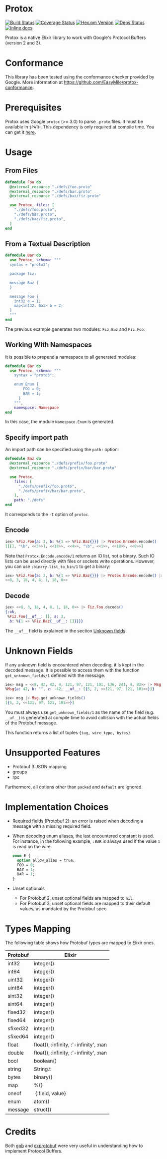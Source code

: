 # Protox

[![Build Status](https://travis-ci.org/EasyMile/protox.svg?branch=master)](https://travis-ci.org/EasyMile/protox) [![Coverage Status](https://coveralls.io/repos/github/EasyMile/protox/badge.svg?branch=master)](https://coveralls.io/github/EasyMile/protox?branch=master) [![Hex.pm Version](http://img.shields.io/hexpm/v/protox.svg)](https://hex.pm/packages/protox) [![Deps Status](https://beta.hexfaktor.org/badge/all/github/EasyMile/protox.svg)](https://beta.hexfaktor.org/github/EasyMile/protox) [![Inline docs](http://inch-ci.org/github/EasyMile/protox.svg)](http://inch-ci.org/github/EasyMile/protox)


Protox is a native Elixir library to work with Google's Protocol Buffers (version 2 and 3).


# Conformance

This library has been tested using the conformance checker provided by Google. More information at https://github.com/EasyMile/protox-conformance.


# Prerequisites

Protox uses Google `protoc` (>= 3.0) to parse `.proto` files. It must be available in `$PATH`. This dependency is only required at compile time.
You can get it [here](https://github.com/google/protobuf).


# Usage

## From Files

```elixir
defmodule Foo do
  @external_resource "./defs/foo.proto"
  @external_resource "./defs/bar.proto"
  @external_resource "./defs/baz/fiz.proto"

  use Protox, files: [
    "./defs/foo.proto",
    "./defs/bar.proto",
    "./defs/baz/fiz.proto",
  ]
end
```

## From a Textual Description

```elixir
defmodule Bar do
  use Protox, schema: """
  syntax = "proto3";

  package fiz;

  message Baz {
  }

  message Foo {
    int32 a = 1;
    map<int32, Baz> b = 2;
  }
  """
end
```

The previous example generates two modules: `Fiz.Baz` and `Fiz.Foo`.

## Working With Namespaces

It is possible to prepend a namespace to all generated modules:

```elixir
defmodule Bar do
  use Protox, schema: """
    syntax = "proto3";

    enum Enum {
        FOO = 0;
        BAR = 1;
      }
    """,
    namespace: Namespace
end
```

In this case, the module `Namespace.Enum` is generated.

## Specify import path

An import path can be specified using the `path:` option:

```elixir
defmodule Baz do
  @external_resource "./defs/prefix/foo.proto"
  @external_resource "./defs/prefix/bar/bar.proto"

  use Protox,
    files: [
      "./defs/prefix/foo.proto",
      "./defs/prefix/bar/bar.proto",
    ],
    path: "./defs"
end
```

It corresponds to the `-I` option of `protoc`.

## Encode

```elixir
iex> %Fiz.Foo{a: 3, b: %{1 => %Fiz.Baz{}}} |> Protox.Encode.encode()
[[[], "\b", <<3>>], <<18>>, <<4>>, "\b", <<1>>, <<18>>, <<0>>]
```

Note that `Protox.Encode.encode/1` returns an IO list, not a binary. Such IO lists can be used
directly with files or sockets write operations.
However, you can use `:binary.list_to_bin/1` to get a binary:

```elixir
iex> %Fiz.Foo{a: 3, b: %{1 => %Fiz.Baz{}}} |> Protox.Encode.encode() |> :binary.list_to_bin()
<<8, 3, 18, 4, 8, 1, 18, 0>>
```

## Decode

```elixir
iex> <<8, 3, 18, 4, 8, 1, 18, 0>> |> Fiz.Foo.decode()
{:ok,
 %Fiz.Foo{__uf__: [], a: 3,
  b: %{1 => %Fiz.Baz{__uf__: []}}}}
```

The `__uf__` field is explained in the section [Unknown fields](https://github.com/EasyMile/protox#unknown-fields).


# Unknown Fields

If any unknown field is encountered when decoding, it is kept in the decoded message.
It is possible to access them with the function `get_unknown_fields/1` defined with the message.

```elixir
iex> msg = <<8, 42, 42, 4, 121, 97, 121, 101, 136, 241, 4, 83>> |> Msg.decode!()
%Msg{a: 42, b: "", z: -42, __uf__: [{5, 2, <<121, 97, 121, 101>>}]}

iex> msg |> Msg.get_unknown_fields()
[{5, 2, <<121, 97, 121, 101>>}]
```

You must always use `get_unknown_fields/1` as the name of the field
(e.g. `__uf__`) is generated at compile time to avoid collision with the actual
fields of the Protobuf message.

This function returns a list of tuples `{tag, wire_type, bytes}`.


# Unsupported Features

* Protobuf 3 JSON mapping
* groups
* rpc

Furthermore, all options other than `packed` and `default` are ignored.


# Implementation Choices

* Required fields (Protobuf 2): an error is raised when decoding a message with a missing required
  field.

* When decoding enum aliases, the last encountered constant is used.
  For instance, in the following example, `:BAR` is always used if the value `1` is read
  on the wire.
  ```protobuf
  enum E {
    option allow_alias = true;
    FOO = 0;
    BAZ = 1;
    BAR = 1;
  }
  ```

* Unset optionals
  * For Protobuf 2, unset optional fields are mapped to `nil`.
  * For Protobuf 3, unset optional fields are mapped to their default values, as mandated by
    the Protobuf spec.


# Types Mapping

The following table shows how Protobuf types are mapped to Elixir ones.

Protobuf   | Elixir
-----------|--------------
int32      | integer()
int64      | integer()
uint32     | integer()
uint64     | integer()
sint32     | integer()
sint64     | integer()
fixed32    | integer()
fixed64    | integer()
sfixed32   | integer()
sfixed64   | integer()
float      | float(), :infinity, :'-infinity', :nan
double     | float(), :infinity, :'-infinity', :nan
bool       | boolean()
string     | String.t
bytes      | binary()
map        | %{}
oneof      | {:field, value}
enum       | atom()
message    | struct()


# Credits

Both [gpb](https://github.com/tomas-abrahamsson/gpb) and
[exprotobuf](https://github.com/bitwalker/exprotobuf) were very useful in
understanding how to implement Protocol Buffers.
